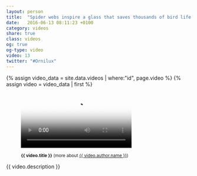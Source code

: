 ```yaml
---
layout: person
title:  "Spider webs inspire a glass that saves thousands of bird life."
date:   2016-06-13 08:11:23 +0100
category: videos
share: true
class: videos
og: true
og-type: video
video: 13
twitter: "#Ornilux"
---
```



{% assign video_data = site.data.videos | where:"id", page.video %}
{% assign video = video_data | first %}
<figure class="no-margin margin-bottom-1">
    <div class="embed-container embed-container_{{ video.aspect-ratio }}">
        <video id="teaser" controls preload="auto" poster="{{ video.path }}{{ video.poster }}">
            <source src="{{ video.path }}{{ video.source-webm}}" type='video/webm; codecs="opus,vp9"'>
            <source src="{{ video.path }}{{ video.source-mp4 }}" type='video/mp4; codecs="aac,h264"'>
        </video>
    </div>
    <figcaption>
      <p><small><strong>{{ video.title }}</strong> (more about <a href="{{ video.author.sameAs | first }}">{{ video.author.name }}</a>)</small></p>
    </figcaption>
</figure>

<!--more-->

<p>{{ video.description }}</p>